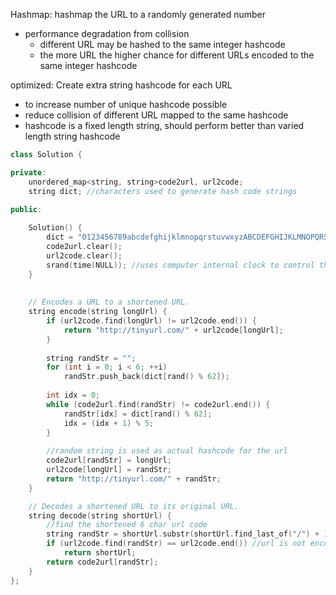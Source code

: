 Hashmap: hashmap the URL to a randomly generated number
- performance degradation from collision
    - different URL may be hashed to the same integer hashcode
    - the more URL the higher chance for different URLs encoded to the same integer hashcode

optimized: Create extra string hashcode for each URL
- to increase number of unique hashcode possible 
- reduce collision of different URL mapped to the same hashcode
- hashcode is a fixed length string, should perform better than varied length string hashcode 

```cpp
class Solution {

private:
    unordered_map<string, string>code2url, url2code;
    string dict; //characters used to generate hash code strings

public:
    
    Solution() {
        dict = "0123456789abcdefghijklmnopqrstuvwxyzABCDEFGHIJKLMNOPQRSTUVWXYZ";
        code2url.clear();
        url2code.clear();
        srand(time(NULL)); //uses computer internal clock to control the starting number of random function
    }
    
    
    // Encodes a URL to a shortened URL.
    string encode(string longUrl) {
        if (url2code.find(longUrl) != url2code.end()) {
            return "http://tinyurl.com/" + url2code[longUrl];
        }
        
        string randStr = "";
        for (int i = 0; i < 6; ++i) 
            randStr.push_back(dict[rand() % 62]);
        
        int idx = 0;
        while (code2url.find(randStr) != code2url.end()) {
            randStr[idx] = dict[rand() % 62];
            idx = (idx + 1) % 5;
        }
        
        //random string is used as actual hashcode for the url 
        code2url[randStr] = longUrl;
        url2code[longUrl] = randStr;
        return "http://tinyurl.com/" + randStr;
    }

    // Decodes a shortened URL to its original URL.
    string decode(string shortUrl) {
        //find the shortened 6 char url code
        string randStr = shortUrl.substr(shortUrl.find_last_of("/") + 1);
        if (url2code.find(randStr) == url2code.end()) //url is not encoded
            return shortUrl;
        return code2url[randStr]; 
    }
};
```
